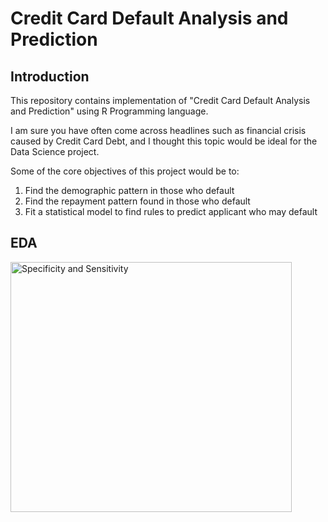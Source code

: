 # Credit Card Default Analysis and Prediction  

## Introduction  

This repository contains implementation of "Credit Card Default Analysis and Prediction" using R Programming language. 

I am sure you have often come across headlines such as financial crisis caused by Credit Card Debt, and I thought this topic would be ideal for the Data Science project.  

Some of the core objectives of this project would be to:  
1. Find the demographic pattern in those who default  
2. Find the repayment pattern found in those who default  
3. Fit a statistical model to find rules to predict applicant who may default  

## EDA

<img alt="Specificity and Sensitivity" src="Sens_Spec_Risk.png" height="400" width="450"> 